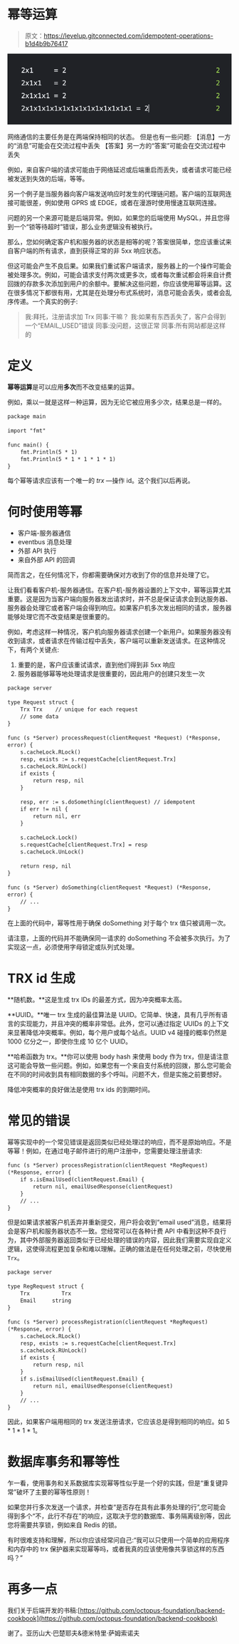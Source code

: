 # 幂等运算

> 原文：<https://levelup.gitconnected.com/idempotent-operations-b1d4b9b76417>

![](img/0136565a6a6361e0d8c75f3061ee2b59.png)

网络通信的主要任务是在两端保持相同的状态。
但是也有一些问题:
【消息】一方的“消息”可能会在交流过程中丢失
【答案】另一方的“答案”可能会在交流过程中丢失

例如，来自客户端的请求可能由于网络延迟或后端重启而丢失，或者请求可能已经被发送到失效的后端，等等。

另一个例子是当服务器向客户端发送响应时发生的代理链问题。客户端的互联网连接可能很差，例如使用 GPRS 或 EDGE，或者在漫游时使用慢速互联网连接。

问题的另一个来源可能是后端异常。例如，如果您的后端使用 MySQL，并且您得到一个“锁等待超时”错误，那么业务逻辑没有被执行。

那么，您如何确定客户机和服务器的状态是相等的呢？答案很简单，您应该重试来自客户端的所有请求，直到获得正常的非 5xx 响应状态。

但这可能会产生不良后果。如果我们重试客户端请求，服务器上的一个操作可能会被处理多次。例如，可能会请求支付两次或更多次，或者每次重试都会将来自计费回拨的存款多次添加到用户的余额中。要解决这些问题，你应该使用幂等运算。这在很多情况下都很有用，尤其是在处理分布式系统时，消息可能会丢失，或者会乱序传递。一个真实的例子:

> 我:拜托，注册请求加 Trx
> 同事:干嘛？
> 我:如果有东西丢失了，客户会得到一个“EMAIL_USED”错误
> 同事:没问题，这很正常
> 同事:所有网站都是这样的

# **定义**

**幂等运算**是可以应用**多次**而不改变结果的运算。

例如，乘以一就是这样一种运算，因为无论它被应用多少次，结果总是一样的。

```
package main

import "fmt"

func main() {
	fmt.Println(5 * 1)
	fmt.Println(5 * 1 * 1 * 1 * 1)
}
```

每个幂等请求应该有一个唯一的 *trx* —操作 id。这个我们以后再说。

# 何时使用等幂

*   客户端-服务器通信
*   eventbus 消息处理
*   外部 API 执行
*   来自外部 API 的回调

简而言之，在任何情况下，你都需要确保对方收到了你的信息并处理了它。

让我们看看客户机-服务器通信。在客户机-服务器设置的上下文中，幂等运算尤其重要。这是因为当客户端向服务器发出请求时，并不总是保证请求会到达服务器、服务器会处理它或者客户端会得到响应。如果客户机多次发出相同的请求，服务器能够处理它而不改变结果是很重要的。

例如，考虑这样一种情况，客户机向服务器请求创建一个新用户。如果服务器没有收到请求，或者请求在传输过程中丢失，客户端可以重新发送请求。在这种情况下，有两个关键点:

1.  重要的是，客户应该重试请求，直到他们得到非 5xx 响应
2.  服务器能够幂等地处理请求是很重要的，因此用户的创建只发生一次

```
package server

type Request struct {
	Trx Trx    // unique for each request
	// some data
}

func (s *Server) processRequest(clientRequest *Request) (*Response, error) {
	s.cacheLock.RLock()
	resp, exists := s.requestCache[clientRequest.Trx]
	s.cacheLock.RUnLock()
	if exists {
		return resp, nil
	}

	resp, err := s.doSomething(clientRequest) // idempotent
	if err != nil {
		return nil, err
	}

	s.cacheLock.Lock()
	s.requestCache[clientRequest.Trx] = resp
	s.cacheLock.UnLock()

	return resp, nil
}

func (s *Server) doSomething(clientRequest *Request) (*Response, error) {
	// ...
}
```

在上面的代码中，幂等性用于确保 doSomething 对于每个 trx 值只被调用一次。

请注意，上面的代码并不能确保同一请求的 doSomething 不会被多次执行。为了实现这一点，必须使用字母锁定或队列式处理。

# TRX id 生成

**随机数。**这是生成 trx IDs 的最差方式，因为冲突概率太高。

**UUID。**唯一 trx 生成的最佳算法是 UUID。它简单、快速，具有几乎所有语言的实现能力，并且冲突的概率非常低。此外，您可以通过指定 UUIDs 的上下文来显著降低冲突概率。例如，每个用户或每个站点。UUID v4 碰撞的概率仍然是 1000 亿分之一，即使你生成 10 亿个 UUID。

**哈希函数为 trx。**你可以使用 body hash 来使用 body 作为 trx，但是请注意这可能会导致一些问题。例如，如果您有一个来自支付系统的回拨，那么您可能会在不同的时间收到具有相同数据的多个呼叫。问题不大，但是实施之前要想好。

降低冲突概率的良好做法是使用 trx ids 的到期时间。

# 常见的错误

幂等实现中的一个常见错误是返回类似已经处理过的响应，而不是原始响应。不是等幂！例如，在通过电子邮件进行的用户注册中，您需要处理注册请求:

```
func (s *Server) processRegistration(clientRequest *RegRequest) (*Response, error) {
	if s.isEmailUsed(clientRequest.Email) {
		return nil, emailUsedResponse(clientRequest)
	}
	// ...
}
```

但是如果请求被客户机丢弃并重新提交，用户将会收到“email used”消息，结果将会是客户机和服务器状态不一致。您经常可以在各种计费 API 中看到这种不良行为，其中外部服务器返回类似于已经处理的错误的内容，因此我们需要实现自定义逻辑，这使得流程更加复杂和难以理解。正确的做法是在任何处理之前，尽快使用`Trx`。

```
package server

type RegRequest struct {
	Trx          Trx
	Email     string
}

func (s *Server) processRegistration(clientRequest *RegRequest) (*Response, error) {
	s.cacheLock.RLock()
	resp, exists := s.requestCache[clientRequest.Trx]
	s.cacheLock.RUnLock()
	if exists {
		return resp, nil
	}
	if s.isEmailUsed(clientRequest.Email) {
		return nil, emailUsedResponse(clientRequest)
	}
	// ...
}
```

因此，如果客户端用相同的 trx 发送注册请求，它应该总是得到相同的响应。如 5 * 1 * 1 * 1。

# 数据库事务和幂等性

乍一看，使用事务和关系数据库实现幂等性似乎是一个好的实践，但是“重复键异常”破坏了主要的幂等性原则！

如果您并行多次发送一个请求，并检查“是否存在具有此事务处理的行”,您可能会得到多个“不，此行不存在”的响应，这取决于您的数据库、事务隔离级别等，因此您将需要共享锁，例如来自 Redis 的锁。

有时很难支持和理解，所以你应该经常问自己:“我可以只使用一个简单的应用程序和内存中的 trx 保护器来实现幂等吗，或者我真的应该使用像共享锁这样的东西吗？”

# 再多一点

我们关于后端开发的书稿:[https://github.com/octopus-foundation/backend-cookbook](https://github.com/octopus-foundation/backend-cookbook)

谢了。亚历山大·巴楚耶夫&德米特里·萨姆索诺夫